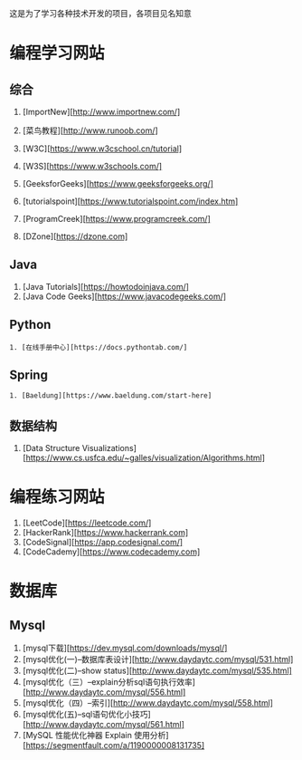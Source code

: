 这是为了学习各种技术开发的项目，各项目见名知意



# 编程学习网站

## 综合

1. [ImportNew][http://www.importnew.com/]
2. [菜鸟教程][http://www.runoob.com/]

3. [W3C][https://www.w3cschool.cn/tutorial]

4. [W3S][https://www.w3schools.com/]

5. [GeeksforGeeks][https://www.geeksforgeeks.org/]

6. [tutorialspoint][https://www.tutorialspoint.com/index.htm]

7. [ProgramCreek][https://www.programcreek.com/]

8. [DZone][https://dzone.com]       

## Java

1. [Java Tutorials][https://howtodoinjava.com/]
2. [Java Code Geeks][https://www.javacodegeeks.com/]

## Python

   	1. [在线手册中心][https://docs.pythontab.com/]

## Spring

   	1. [Baeldung][https://www.baeldung.com/start-here]

## 数据结构

1. [Data Structure Visualizations][https://www.cs.usfca.edu/~galles/visualization/Algorithms.html]

# 编程练习网站

1. [LeetCode][https://leetcode.com/]
2. [HackerRank][https://www.hackerrank.com]
3. [CodeSignal][https://app.codesignal.com/]
4. [CodeCademy][https://www.codecademy.com]

# 数据库

## Mysql

1. [mysql下载][https://dev.mysql.com/downloads/mysql/]
2. [mysql优化(一)–数据库表设计][http://www.daydaytc.com/mysql/531.html]
3. [mysql优化(二)–show status][http://www.daydaytc.com/mysql/535.html]
4. [mysql优化（三）–explain分析sql语句执行效率][http://www.daydaytc.com/mysql/556.html]
5. [mysql优化（四）–索引][http://www.daydaytc.com/mysql/558.html]
6. [mysql优化(五)–sql语句优化小技巧][http://www.daydaytc.com/mysql/561.html]
7. [MySQL 性能优化神器 Explain 使用分析][https://segmentfault.com/a/1190000008131735]


